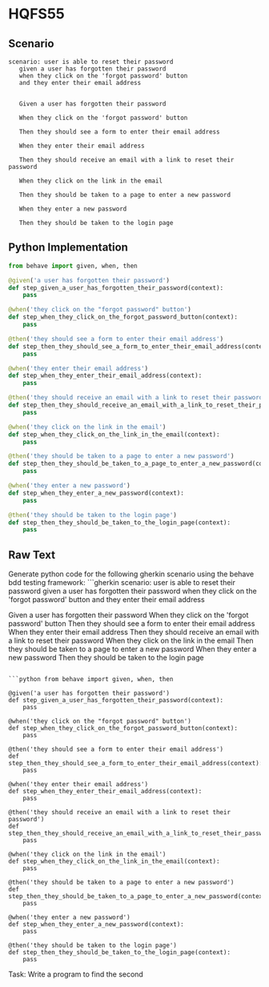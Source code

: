 # HQFS55
## Scenario
```gherkin
scenario: user is able to reset their password 
   given a user has forgotten their password 
   when they click on the 'forgot password' button 
   and they enter their email address


   Given a user has forgotten their password

   When they click on the 'forgot password' button

   Then they should see a form to enter their email address

   When they enter their email address

   Then they should receive an email with a link to reset their password

   When they click on the link in the email

   Then they should be taken to a page to enter a new password

   When they enter a new password

   Then they should be taken to the login page
```


## Python Implementation
```python
from behave import given, when, then

@given('a user has forgotten their password')
def step_given_a_user_has_forgotten_their_password(context):
    pass

@when('they click on the "forgot password" button')
def step_when_they_click_on_the_forgot_password_button(context):
    pass

@then('they should see a form to enter their email address')
def step_then_they_should_see_a_form_to_enter_their_email_address(context):
    pass

@when('they enter their email address')
def step_when_they_enter_their_email_address(context):
    pass

@then('they should receive an email with a link to reset their password')
def step_then_they_should_receive_an_email_with_a_link_to_reset_their_password(context):
    pass

@when('they click on the link in the email')
def step_when_they_click_on_the_link_in_the_email(context):
    pass

@then('they should be taken to a page to enter a new password')
def step_then_they_should_be_taken_to_a_page_to_enter_a_new_password(context):
    pass

@when('they enter a new password')
def step_when_they_enter_a_new_password(context):
    pass

@then('they should be taken to the login page')
def step_then_they_should_be_taken_to_the_login_page(context):
    pass
```


## Raw Text
Generate python code for the following gherkin scenario using the behave bdd testing framework: ```gherkin scenario: user is able to reset their password given a user has forgotten their password when they click on the 'forgot password' button and they enter their email address

Given a user has forgotten their password
When they click on the 'forgot password' button
Then they should see a form to enter their email address
When they enter their email address
Then they should receive an email with a link to reset their password
When they click on the link in the email
Then they should be taken to a page to enter a new password
When they enter a new password
Then they should be taken to the login page
```

```python from behave import given, when, then

@given('a user has forgotten their password')
def step_given_a_user_has_forgotten_their_password(context):
    pass

@when('they click on the "forgot password" button')
def step_when_they_click_on_the_forgot_password_button(context):
    pass

@then('they should see a form to enter their email address')
def step_then_they_should_see_a_form_to_enter_their_email_address(context):
    pass

@when('they enter their email address')
def step_when_they_enter_their_email_address(context):
    pass

@then('they should receive an email with a link to reset their password')
def step_then_they_should_receive_an_email_with_a_link_to_reset_their_password(context):
    pass

@when('they click on the link in the email')
def step_when_they_click_on_the_link_in_the_email(context):
    pass

@then('they should be taken to a page to enter a new password')
def step_then_they_should_be_taken_to_a_page_to_enter_a_new_password(context):
    pass

@when('they enter a new password')
def step_when_they_enter_a_new_password(context):
    pass

@then('they should be taken to the login page')
def step_then_they_should_be_taken_to_the_login_page(context):
    pass
```

Task: Write a program to find the second
